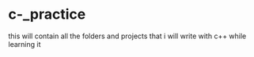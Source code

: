 # c-_practice
this will contain all the folders and projects that i will write with c++ while learning it
